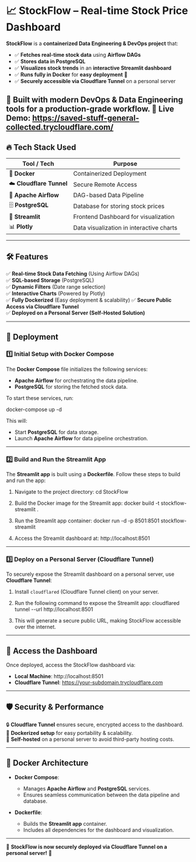 # 📈 StockFlow – Real-time Stock Price Dashboard

**StockFlow** is a **containerized Data Engineering & DevOps project** that:
- ✅ **Fetches real-time stock data** using **Airflow DAGs**
- ✅ **Stores data in PostgreSQL**
- ✅ **Visualizes stock trends** in an **interactive Streamlit dashboard**
- ✅ **Runs fully in Docker** for **easy deployment** 🎯  
- ✅ **Securely accessible via Cloudflare Tunnel** on a personal server

🚀 **Built with modern DevOps & Data Engineering tools for a production-grade workflow.**
🔗 Live Demo: https://saved-stuff-general-collected.trycloudflare.com/
---

## 🔥 Tech Stack Used

| Tool / Tech             | Purpose                                  |
|-------------------------|------------------------------------------|
| 🐳 **Docker**           | Containerized Deployment                 |
| ☁️ **Cloudflare Tunnel** | Secure Remote Access                     |
| 🔄 **Apache Airflow**    | DAG-based Data Pipeline                  |
| 🗄️ **PostgreSQL**        | Database for storing stock prices        |
| 🎨 **Streamlit**        | Frontend Dashboard for visualization     |
| 📊 **Plotly**           | Data visualization in interactive charts |

---

## 🛠 Features

✅ **Real-time Stock Data Fetching** (Using Airflow DAGs)  
✅ **SQL-based Storage** (PostgreSQL)  
✅ **Dynamic Filters** (Date range selection)  
✅ **Interactive Charts** (Powered by Plotly)  
✅ **Fully Dockerized** (Easy deployment & scalability)
✅ **Secure Public Access via Cloudflare Tunnel**  
✅ **Deployed on a Personal Server (Self-Hosted Solution)**  

---

## 🚀 Deployment

### **1️⃣ Initial Setup with Docker Compose**

The **Docker Compose** file initializes the following services:
- **Apache Airflow** for orchestrating the data pipeline.
- **PostgreSQL** for storing the fetched stock data.

To start these services, run:

docker-compose up -d

This will:
- Start **PostgreSQL** for data storage.
- Launch **Apache Airflow** for data pipeline orchestration.

---

### **2️⃣ Build and Run the Streamlit App**

The **Streamlit app** is built using a **Dockerfile**. Follow these steps to build and run the app:

1. Navigate to the project directory:
   cd StockFlow

2. Build the Docker image for the Streamlit app:
   docker build -t stockflow-streamlit .

3. Run the Streamlit app container:
   docker run -d -p 8501:8501 stockflow-streamlit

4. Access the Streamlit dashboard at:
   http://localhost:8501

---

### **3️⃣ Deploy on a Personal Server (Cloudflare Tunnel)**

To securely expose the Streamlit dashboard on a personal server, use **Cloudflare Tunnel**:

1. Install `cloudflared` (Cloudflare Tunnel client) on your server.

2. Run the following command to expose the Streamlit app:
   cloudflared tunnel --url http://localhost:8501

3. This will generate a secure public URL, making StockFlow accessible over the internet.

---

## 📌 Access the Dashboard

Once deployed, access the StockFlow dashboard via:
- **Local Machine**: http://localhost:8501
- **Cloudflare Tunnel**: https://your-subdomain.trycloudflare.com

---

## 🛡 Security & Performance

🔒 **Cloudflare Tunnel** ensures secure, encrypted access to the dashboard.  
🚀 **Dockerized setup** for easy portability & scalability.  
📡 **Self-hosted** on a personal server to avoid third-party hosting costs.  

---

## 🐳 Docker Architecture

- **Docker Compose**:
  - Manages **Apache Airflow** and **PostgreSQL** services.
  - Ensures seamless communication between the data pipeline and database.

- **Dockerfile**:
  - Builds the **Streamlit app** container.
  - Includes all dependencies for the dashboard and visualization.

---

🚀 **StockFlow is now securely deployed via Cloudflare Tunnel on a personal server!** 🎯  
